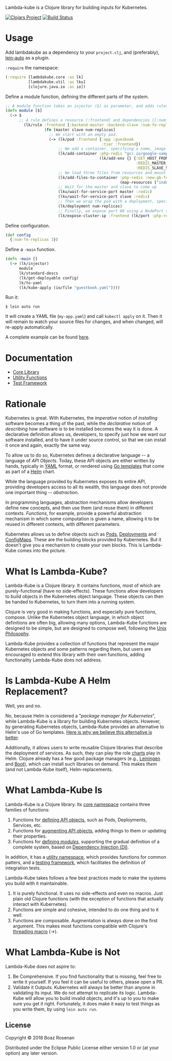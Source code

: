 Lambda-kube is a Clojure library for building inputs for Kubernetes.

[![Clojars Project](https://img.shields.io/clojars/v/parkside-securities/lambdakube.svg)](https://clojars.org/parkside-securities/lambdakube)
[![Build Status](https://travis-ci.com/parkside-securities/lambda-kube.svg?branch=master)](https://travis-ci.com/parkside-securities/lambda-kube)

# Usage
Add lambdakube as a dependency to your `project.clj`, and
(preferably), [lein-auto](https://github.com/weavejester/lein-auto) as
a plugin.

`:require` the namespace:
```clojure
(:require [lambdakube.core :as lk]
          [lambdakube.util :as lku]
          [clojure.java.io :as io])
```

Define a module function, defining the different parts of the system.
```clojure
;; A module function takes an injector ($) as parameter, and adds rules to it.
(defn module [$]
  (-> $
      ;; A rule defines a resource (:frontend) and dependencies ([:num-fe-replicas]).
        (lk/rule :frontend [:backend-master :backend-slave :num-fe-replicas]
                 (fn [master slave num-replicas]
                   ;; We start with an empty pod.
                   (-> (lk/pod :frontend {:app :guesbook
                                          :tier :frontend})
                       ;; We add a container, specifying a name, image and environments.
                       (lk/add-container :php-redis "gcr.io/google-samples/gb-frontend:v4"
                                         (lk/add-env {} {:GET_HOST_FROM :env
                                                         :REDIS_MASTER_SERVICE_HOST (:hostname master)
                                                         :REDIS_SLAVE_SERVICE_HOST (:hostname slave)}))
                       ;; We load three files from resources and mount them to the container
                       (lk/add-files-to-container :php-redis :new-gb-fe-files "/var/www/html"
                                                  (map-resources ["index.html" "controllers.js" "guestbook.php"]))
                       ;; Wait for the master and slave to come up
                       (lku/wait-for-service-port master :redis)
                       (lku/wait-for-service-port slave :redis)
                       ;; Then we wrap the pod with a deployment, specifying the number of replicas.
                       (lk/deployment num-replicas)
                       ;; Finally, we expose port 80 using a NodePort service.
                       (lk/expose-cluster-ip :frontend (lk/port :php-redis :web 80 80)))))))
```

Define configuration.
```clojure
(def config
  {:num-fe-replicas 3})
```

Define a `-main` function.
```clojure
(defn -main []
  (-> (lk/injector)
      module
      lk/standard-descs
      (lk/get-deployable config)
      lk/to-yaml
      (lk/kube-apply (io/file "guestbook.yaml"))))
```

Run it:
```
$ lein auto run
```

It will create a YAML file (`my-app.yaml`) and call `kubectl apply` on
it. Then it will remain to watch your source files for changes, and
when changed, will re-apply automatically.

A complete example can be found [here](https://github.com/brosenan/lambdakube-example).

# Documentation
* [Core Library](core.md)
* [Utility Functions](util.md)
* [Test Framework](testing.md)

# Rationale
Kubernetes is great. With Kubernetes, the _imperative_ notion of
_installing_ software becomes a thing of the past, while the
_declarative_ notion of _describing_ how software is to be installed
becomes the way it is done. A declarative definition allows us,
developers, to specify just how we want our software installed, and to
have it under source control, so that we can install it once and
again, exactly the same way.

To allow us to do so, Kubernetes defines a declarative language -- a
language of _API Objects_. Today, these API objects are either written
by hands, typically in [YAML](http://yaml.org/) format, or rendered
using [Go templates](https://golang.org/pkg/text/template/) that come
as part of a [Helm](https://helm.sh/) chart.

While the language provided by Kubernetes exposes its entire API,
providing developers access to all its wealth, this language does not
provide one important thing -- _abstraction_.

In programming languages, abstraction mechanisms allow developers
define new concepts, and then use them (and reuse them) in different
contexts. _Functions_, for example, provide a powerful abstraction
mechanism in which some computation is given a name, allowing it to be
reused in different contexts, with different parameters.

Kubernetes allows us to define objects such
as
[Pods](https://kubernetes.io/docs/concepts/workloads/pods/pod/),
[Deployments](https://kubernetes.io/docs/concepts/workloads/controllers/deployment/) and
[ConfigMaps](https://kubernetes.io/docs/tutorials/configuration/). These
are the building blocks provided by Kubernetes. But it doesn't give
you a mechanism to create your own blocks. This is Lambda-Kube comes
into the picture.

# What Is Lambda-Kube?
Lambda-Kube is a Clojure library. It contains functions, most of which
are purely-functional (have no side-effects). These functions allow
developers to build objects in the Kubernetes object language. These
objects can then be handed to Kubernetes, to turn them into a running
system.

Clojure is very good in making functions, and especially pure
functions, compose. Unlike the Kubernetes object language, in which
object definitions are often big, allowing many options, Lambda-Kube
functions are designed to be simple, but are designed to compose well,
following
the
[Unix Philosophy](https://en.wikipedia.org/wiki/Unix_philosophy). 

Lambda-Kube provides a collection of functions that represent the
major Kubernetes objects and some patterns regarding them, but users
are encouraged to extend this library with their own functions, adding
functionality Lambda-Kube does not address.

# Is Lambda-Kube A Helm Replacement?
Well, yes and no.

No, because Helm is considered a "_package manager for Kubernetes_",
while Lambda-Kube is a library for building Kubernetes
objects. However, by generating Kubernetes objects, Lambda-Kube
provides an alternative to Helm's use of Go
templates. [Here is why we believe this alternative is better](helm.md).

Additionally, it allows users to write reusable Clojure libraries that
describe the deployment of services. As such, they can play the
role [charts](https://docs.helm.sh/developing_charts/) play in
Helm. Clojure already has a few good package managers
(e.g., [Leiningen](https://leiningen.org/)
and [Boot](https://github.com/boot-clj/boot)), which can install such
libraries on demand. This makes _them_ (and not Lambda-Kube itself),
Helm-replacements.

# What Lambda-Kube Is
Lambda-Kube is a Clojure library. Its [core namespace](core.md) contains three
families of functions:
1. Functions for [defining API objects](core.md#basic-api-object-functions), such as Pods, Deployments, Services, etc.
2. Functions for [augmenting API objects](core.md#modifier-functions), adding things to them or updating their properties.
3. Functions for [defining _modules_](core.md#dependency-injection), supporting the gradual definition of a complete system, based on [Dependency Injection (DI)](https://en.wikipedia.org/wiki/Dependency_injection).

In addition, it has a [utility namespace](util.md), which provides
functions for common patters, and a [testing framework](testing.md),
which facilitates the definition of integration tests.

Lambda-Kube takes follows a few best practices made to make the
systems you build with it maintainable.
1. It is purely functional. It uses no side-effects and even no macros. Just plain old Clojure functions (with the exception of functions that actually interact with Kubernetes).
3. Functions are simple and cohesive, intended to do one thing and to it well.
2. Functions are composable. Augmentation is always done on the first argument. This makes most functions compatible with Clojure's [threading macro](https://clojuredocs.org/clojure.core/-%3E) (->).

# What Lambda-Kube is Not

Lambda-Kube does not aspire to:
1. Be Comprehensive. If you find functionality that is missing, feel free to write it yourself. If you feel it can be useful to others, please open a PR.
2. Validate it Outputs. Kubernetes will always be better than anyone in validating its input. We do not attempt to replicate its logic. Lambda-Kube will allow you to build invalid objects, and it's up to you to make sure you get it right. Fortunately, it does make it easy to test things as you write them, by using `lein auto run`.

## License

Copyright © 2018 Boaz Rosenan

Distributed under the Eclipse Public License either version 1.0 or (at
your option) any later version.
